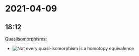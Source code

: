 # 2021-04-09

## 18:12

[Quasiisomorphisms](../quasiisomorphism.md):

- ![Not every quasi-isomorphism is a homotopy equivalence](figures/image_2021-04-09-18-12-47.png)
